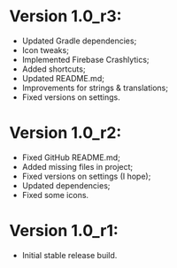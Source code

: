# Version 1.0_r3:
- Updated Gradle dependencies;
- Icon tweaks;
- Implemented Firebase Crashlytics;
- Added shortcuts;
- Updated README.md;
- Improvements for strings & translations;
- Fixed versions on settings.

# Version 1.0_r2:
- Fixed GitHub README.md;
- Added missing files in project;
- Fixed versions on settings (I hope);
- Updated dependencies;
- Fixed some icons.

# Version 1.0_r1:
- Initial stable release build.